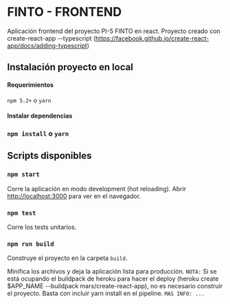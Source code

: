 # FINTO - FRONTEND
Aplicación frontend del proyecto PI-5 FINTO en react.
Proyecto creado con create-react-app --typescript
(https://facebook.github.io/create-react-app/docs/adding-typescript)
## Instalación proyecto en local
#### Requerimientos
`npm 5.2+` o `yarn` 

#### Instalar dependencias
### `npm install` o `yarn` 

## Scripts disponibles

### `npm start`

Corre la aplicación en modo development (hot reloading).
Abrir [http://localhost:3000](http://localhost:3000) para ver en el navegador.

### `npm test`

Corre los tests unitarios.

### `npm run build`

Construye el proyecto en la carpeta `build`.

Minifica los archivos y deja la aplicación lista para producción.
`NOTA:` Si se está ocupando el buildpack de heroku para hacer el deploy (heroku create $APP_NAME --buildpack mars/create-react-app),  no es necesario construir el proyecto. Basta con incluir yarn install en el pipeline. `MAS INFO: ...`


